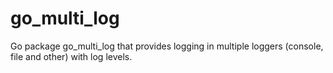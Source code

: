 # go_multi_log
Go package go_multi_log that provides logging in multiple loggers (console, file and other) with log levels.
